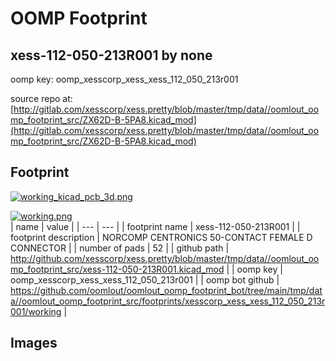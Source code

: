 # OOMP Footprint  
## xess-112-050-213R001  by none  
  
oomp key: oomp_xesscorp_xess_xess_112_050_213r001  
  
source repo at: [http://gitlab.com/xesscorp/xess.pretty/blob/master/tmp/data//oomlout_oomp_footprint_src/ZX62D-B-5PA8.kicad_mod](http://gitlab.com/xesscorp/xess.pretty/blob/master/tmp/data//oomlout_oomp_footprint_src/ZX62D-B-5PA8.kicad_mod)  
## Footprint  
  
[![working_kicad_pcb_3d.png](working_kicad_pcb_3d_600.png)](working_kicad_pcb_3d.png)  
  
[![working.png](working_600.png)](working.png)  
| name | value | 
| --- | --- | 
| footprint name | xess-112-050-213R001 | 
| footprint description | NORCOMP CENTRONICS 50-CONTACT FEMALE D CONNECTOR | 
| number of pads | 52 | 
| github path | http://github.com/xesscorp/xess.pretty/blob/master/tmp/data//oomlout_oomp_footprint_src/xess-112-050-213R001.kicad_mod | 
| oomp key | oomp_xesscorp_xess_xess_112_050_213r001 | 
| oomp bot github | https://github.com/oomlout/oomlout_oomp_footprint_bot/tree/main/tmp/data//oomlout_oomp_footprint_src/footprints/xesscorp_xess_xess_112_050_213r001/working | 
## Images  
